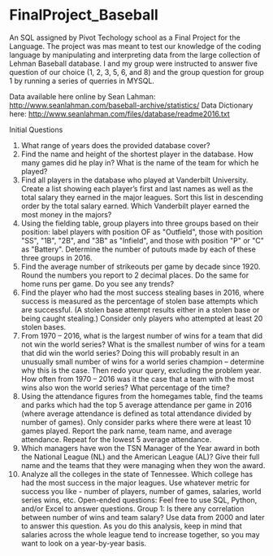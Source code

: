 # FinalProject_Baseball

An SQL assigned by Pivot Techology school as a Final Project for the Language. The project was mas meant to test our knowledge of the coding language by manipulating and interpreting data from the large collection of Lehman Baseball database. I and my group were instructed to answer five question of our choice (1, 2, 3, 5, 6, and 8) and the group question for group 1 by running a series of querries in MYSQL.

Data available here online by Sean Lahman: http://www.seanlahman.com/baseball-archive/statistics/
Data Dictionary here: http://www.seanlahman.com/files/database/readme2016.txt

Initial Questions
1. What range of years does the provided database cover?
2. Find the name and height of the shortest player in the database. How many games did 
he play in? What is the name of the team for which he played?
3. Find all players in the database who played at Vanderbilt University. Create a list 
showing each player’s first and last names as well as the total salary they earned in the 
major leagues. Sort this list in descending order by the total salary earned. Which 
Vanderbilt player earned the most money in the majors?
4. Using the fielding table, group players into three groups based on their position: label 
players with position OF as "Outfield", those with position "SS", "1B", "2B", and "3B" as 
"Infield", and those with position "P" or "C" as "Battery". Determine the number of 
putouts made by each of these three groups in 2016.
5. Find the average number of strikeouts per game by decade since 1920. Round the 
numbers you report to 2 decimal places. Do the same for home runs per game. Do you 
see any trends?
6. Find the player who had the most success stealing bases in 2016, where success is 
measured as the percentage of stolen base attempts which are successful. (A stolen 
base attempt results either in a stolen base or being caught stealing.) Consider only 
players who attempted at least 20 stolen bases.
7. From 1970 – 2016, what is the largest number of wins for a team that did not win the 
world series? What is the smallest number of wins for a team that did win the world 
series? Doing this will probably result in an unusually small number of wins for a world 
series champion – determine why this is the case. Then redo your query, excluding the 
problem year. How often from 1970 – 2016 was it the case that a team with the most 
wins also won the world series? What percentage of the time?
8. Using the attendance figures from the homegames table, find the teams and parks 
which had the top 5 average attendance per game in 2016 (where average attendance is 
defined as total attendance divided by number of games). Only consider parks where 
there were at least 10 games played. Report the park name, team name, and average 
attendance. Repeat for the lowest 5 average attendance.
9. Which managers have won the TSN Manager of the Year award in both the National 
League (NL) and the American League (AL)? Give their full name and the teams that they 
were managing when they won the award.
10. Analyze all the colleges in the state of Tennessee. Which college has had the most 
success in the major leagues. Use whatever metric for success you like - number of 
players, number of games, salaries, world series wins, etc.
Open-ended questions: Feel free to use SQL, Python, and/or Excel to answer questions. 
Group 1: Is there any correlation between number of wins and team salary? Use data from 
2000 and later to answer this question. As you do this analysis, keep in mind that salaries across 
the whole league tend to increase together, so you may want to look on a year-by-year basis.
